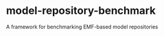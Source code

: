 model-repository-benchmark
==========================

A framework for benchmarking EMF-based model repositories

